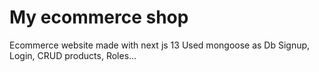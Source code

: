 # My ecommerce shop

Ecommerce website made with next js 13
Used mongoose as Db
Signup, Login, CRUD products, Roles...
